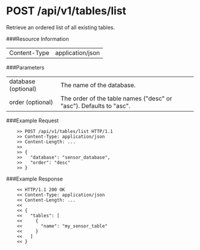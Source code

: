 POST /api/v1/tables/list
==========================

Retrieve an ordered list of all existing tables.

###Resource Information
<table class='http_api'>
  <tr>
    <td>Content-Type</td>
    <td>application/json</td>
  </tr>
</table>

###Parameters
<table class='http_api'>
  <tr>
    <td>database (optional)</td>
    <td>The name of the database.
  </tr>
  <tr>
    <td>order (optional)</td>
    <td>The order of the table names ("desc" or "asc"). Defaults to "asc".</td>
  </tr>
</table>

###Example Request

        >> POST /api/v1/tables/list HTTP/1.1
        >> Content-Type: application/json
        >> Content-Length: ...
        >>
        >> {
        >>   "database": "sensor_database",
        >>   "order": "desc"
        >> }


###Example Response

        << HTTP/1.1 200 OK
        << Content-Type: application/json
        << Content-Length: ...
        <<
        << {
        <<   "tables": [
        <<     {
        <<       "name": "my_sensor_table"
        <<     }
        <<   ]
        << }
